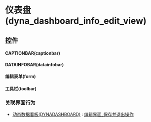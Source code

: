 # 仪表盘(dyna_dashboard_info_edit_view)  <!-- {docsify-ignore-all} -->



## 控件
#### CAPTIONBAR(captionbar)
#### DATAINFOBAR(datainfobar)
#### 编辑表单(form)
#### 工具栏(toolbar)


### 关联界面行为
  * [动态数据看板(DYNADASHBOARD)](module/Base/dyna_dashboard) : [编辑界面_保存并退出操作](module/Base/dyna_dashboard#界面行为)

<script>
 const { createApp } = Vue
  createApp({
    data() {
      return {

      }
    }
  }).use(ElementPlus).mount('#app')
</script>